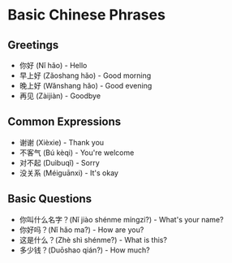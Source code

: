 # Basic Chinese Phrases

## Greetings

- 你好 (Nǐ hǎo) - Hello
- 早上好 (Zǎoshang hǎo) - Good morning
- 晚上好 (Wǎnshang hǎo) - Good evening
- 再见 (Zàijiàn) - Goodbye

## Common Expressions

- 谢谢 (Xièxie) - Thank you
- 不客气 (Bú kèqi) - You're welcome
- 对不起 (Duìbuqǐ) - Sorry
- 没关系 (Méiguānxi) - It's okay

## Basic Questions

- 你叫什么名字？(Nǐ jiào shénme míngzi?) - What's your name?
- 你好吗？(Nǐ hǎo ma?) - How are you?
- 这是什么？(Zhè shì shénme?) - What is this?
- 多少钱？(Duōshao qián?) - How much?
